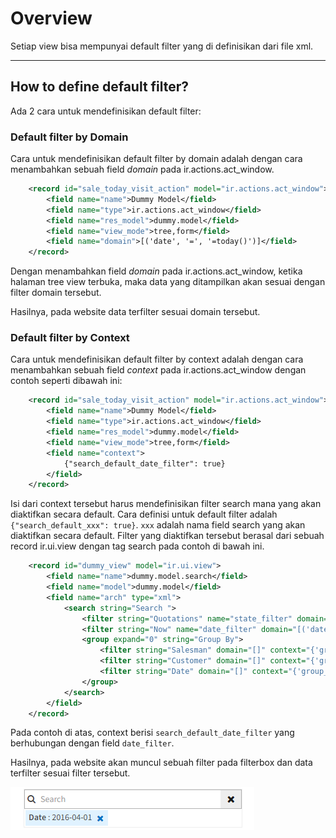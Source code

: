 # Overview
Setiap view bisa mempunyai default filter yang di definisikan dari file xml.

---

## How to define default filter?

Ada 2 cara untuk mendefinisikan default filter:

### Default filter by Domain

Cara untuk mendefinisikan default filter by domain adalah dengan cara menambahkan sebuah field *domain* pada ir.actions.act_window.

```xml
	<record id="sale_today_visit_action" model="ir.actions.act_window">
		<field name="name">Dummy Model</field>
		<field name="type">ir.actions.act_window</field>
		<field name="res_model">dummy.model</field>
		<field name="view_mode">tree,form</field>
		<field name="domain">[('date', '=', '=today()')]</field>
	</record>
```
Dengan menambahkan field *domain* pada ir.actions.act_window, ketika halaman tree view terbuka, maka data yang ditampilkan akan sesuai dengan filter domain tersebut.

Hasilnya, pada website data terfilter sesuai domain tersebut.

### Default filter by Context

Cara untuk mendefinisikan default filter by context adalah dengan cara menambahkan sebuah field *context* pada ir.actions.act_window
dengan contoh seperti dibawah ini:

```xml
	<record id="sale_today_visit_action" model="ir.actions.act_window">
		<field name="name">Dummy Model</field>
		<field name="type">ir.actions.act_window</field>
		<field name="res_model">dummy.model</field>
		<field name="view_mode">tree,form</field>
		<field name="context">
            {"search_default_date_filter": true}
        </field>
	</record>
```

Isi dari context tersebut harus mendefinisikan filter search mana yang akan diaktifkan secara default.
Cara definisi untuk default filter adalah  `{"search_default_xxx": true}`. 
`xxx` adalah nama field search yang akan diaktifkan secara default.
Filter yang diaktifkan tersebut berasal dari sebuah record ir.ui.view dengan tag search pada contoh di bawah ini.

```xml
	<record id="dummy_view" model="ir.ui.view">
		<field name="name">dummy.model.search</field>
		<field name="model">dummy.model</field>
		<field name="arch" type="xml">
			<search string="Search ">
				<filter string="Quotations" name="state_filter" domain="[('state','in',['draft'])]"/>
				<filter string="Now" name="date_filter" domain="[('date','=','=today()')]" help="Today Order"/>
				<group expand="0" string="Group By">
					<filter string="Salesman" domain="[]" context="{'group_by':'sales_id'}"/>
					<filter string="Customer" domain="[]" context="{'group_by':'customer_id'}"/>
					<filter string="Date" domain="[]" context="{'group_by':'date'}"/>
				</group>
			</search>
		</field>
	</record>
```

Pada contoh di atas, context berisi `search_default_date_filter` yang berhubungan dengan field `date_filter`.

Hasilnya, pada website akan muncul sebuah filter pada filterbox dan data terfilter sesuai filter tersebut.

![Filter Domain Context](img/domain-context-filter.png)